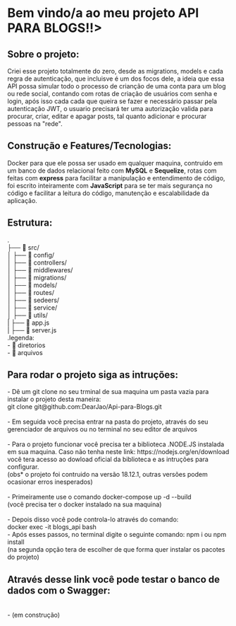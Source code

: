 <h1><strong>Bem vindo/a ao meu projeto API PARA BLOGS!!</strong>></h1>

<h2><strong>Sobre o projeto:</strong></h2>
  Criei esse projeto totalmente do zero, desde as migrations, models e cada regra de autenticação, que incluisve é um dos focos dele, a ideia que essa API possa simular todo o processo de crianção de uma conta para um blog ou rede social, contando com rotas de criação de usuários com senha e login, após isso cada cada que queira se fazer e necessário passar pela autenticação JWT, o usuario precisará ter uma autorização valida para procurar, criar, editar e apagar posts, tal quanto adicionar e procurar pessoas na "rede".

<h2><strong>Construção e Features/Tecnologias:</strong></h2                                                                    
      A construção foi feita através do <strong>Docker</strong> para que ele possa ser usado em qualquer maquina, contruido em um banco de dados relacional feito
      com <strong>MySQL</strong> e <strong>Sequelize</strong>, rotas com feitas com <strong>express</strong> para facilitar a manipulação e entendimento de 
      código, foi escrito inteiramente com <strong>JavaScript</strong> para se ter mais segurança no código e facilitar a leitura do código, manutenção e 
      escalabilidade da aplicação.

<h2><strong>Estrutura:</strong></h2>
        .</br>
        ├── 🔸 src/</br>
        │   ├── 🔸 config/</br>
        │   ├── 🔸 controllers/</br>
        │   ├── 🔸 middlewares/</br>
        │   ├── 🔸 migrations/</br>
        │   ├── 🔸 models/</br>
        │   ├── 🔸 routes/</br>
        │   ├── 🔸 sedeers/</br>
        │   ├── 🔸 service/</br>
        │   ├── 🔸 utils/</br>
        |   ├── 🔹 app.js</br>
        |   ├── 🔹 server.js</br>
        .legenda:</br>
          - 🔸 diretorios</br>
          - 🔹 arquivos</br>

<h2><strong>Para rodar o projeto siga as intruções:</strong></h2>
      - Dê um git clone no seu trminal de sua maquina um pasta vazia para instalar o projeto desta maneira:
      </br>
        git clone git@github.com:DearJao/Api-para-Blogs.git
        </br>
        </br>
      - Em seguida você precisa entrar na pasta do projeto, através do seu gerenciador de arquivos ou no terminal no seu editor de arquivos
        </br>
        </br>
      - Para o projeto funcionar você precisa ter a biblioteca .NODE.JS instalada em sua maquina. Caso não tenha neste link: https://nodejs.org/en/download você tera
      acesso ao dowload oficial da biblioteca e as intruções para configurar.
      </br>
(obs* o projeto foi contruido na versão 18.12.1, outras versões podem ocasionar erros inesperados)
</br>
</br>
      - Primeiramente use o comando docker-compose up -d --build</br>
      (você precisa ter o docker instalado na sua maquina)
      </br>
      </br>
      - Depois disso você pode controla-lo através do comando:</br>
      docker exec -it blogs_api bash</br>
      - Após esses passos, no terminal digite o seguinte comando: npm i ou npm install
      </br>
      (na segunda opção tera de escolher de que forma quer instalar os pacotes do projeto)
      </br>

<h2><strong>Através desse link você pode testar o banco de dados com o Swagger:</strong></h2>
  </br>
      - (em construção)

